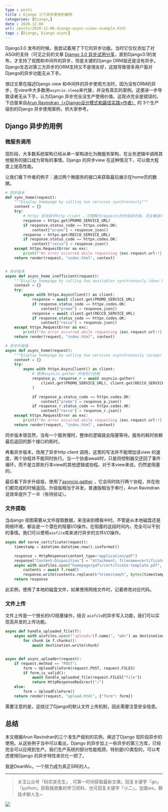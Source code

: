```yaml
---
type : posts
title : Django 三个异步使用的案例
categories: [Django,] 
date : 2020-12-08
url: /posts/2020-12-08-django-async-views-example.html 
tags : [Django, Django async]
---
```


Django3.0 发布的时候，我尝试着用了下它的异步功能。当时它仅仅添加了对ASGI的支持（可见之前的文章 [Django 3.0 异步试用分享](https://pylixm.top/posts/2019-12-12-django-3.0.html)，直到Django3.1的发布，才支持了视图和中间件的异步，但是关键的Django ORM层还是没有异步。Django生态对第三方异步的ORM支持又不是很友好，这就导致很多用户面对Django的异步功能无从下手。

很过文章在描述Django view 和中间件的异步使用方法时，因为没有ORM的异步，在view中大多数用`asyncio.sleep`来代替，并没有真实的案例。这便进一步导致读者无从下手，认为Django 异步完全没生产使用价值。这观点完全是错误的，下边是来自[Arun Ravindran（<Django设计模式和最佳实践>作者）](https://arunrocks.com/django-async-views-examples/) 的 3个生产级别的Django 异步使用案例，供大家参考。


## Django 异步的用例

### 微服务调用

现阶段，大多数系统架构已经从单一架构进化为微服务架构，在业务逻辑中调用其他服务的接口成为常有的事情。Django 的异步view 在这种情况下，可以很大程度上提高性能。

让我们看下作者的例子：通过两个微服务的接口来获取最后展示在home页的数据。

```python
# 同步版本
def sync_home(request):
    """Display homepage by calling two services synchronously"""
    context = {}
    try:
        # httpx 支持异步http client ，可理解为requests的升级异步版，完全兼容requests 的api。
        response = httpx.get(PROMO_SERVICE_URL)
        if response.status_code == httpx.codes.OK:
            context["promo"] = response.json()
        response = httpx.get(RECCO_SERVICE_URL)
        if response.status_code == httpx.codes.OK:
            context["recco"] = response.json()
    except httpx.RequestError as exc:
        print(f"An error occurred while requesting {exc.request.url!r}.")
    return render(request, "index.html", context)


# 异步版本
async def async_home_inefficient(request):
    """Display homepage by calling two awaitables synchronously (does NOT run concurrently)"""
    context = {}
    try:
        async with httpx.AsyncClient() as client:
            response = await client.get(PROMO_SERVICE_URL)
            if response.status_code == httpx.codes.OK:
                context["promo"] = response.json()
            response = await client.get(RECCO_SERVICE_URL)
            if response.status_code == httpx.codes.OK:
                context["recco"] = response.json()
    except httpx.RequestError as exc:
        print(f"An error occurred while requesting {exc.request.url!r}.")
    return render(request, "index.html", context)

# 异步升级版
async def async_home(request):
    """Display homepage by calling two services asynchronously (proper concurrency)"""
    context = {}
    try:
        async with httpx.AsyncClient() as client:
            # 使用asyncio.gather 并发执行协程
            response_p, response_r = await asyncio.gather(
                client.get(PROMO_SERVICE_URL), client.get(RECCO_SERVICE_URL)
            )

            if response_p.status_code == httpx.codes.OK:
                context["promo"] = response_p.json()
            if response_r.status_code == httpx.codes.OK:
                context["recco"] = response_r.json()
    except httpx.RequestError as exc:
        print(f"An error occurred while requesting {exc.request.url!r}.")
    return render(request, "index.html", context)

```

同步版本很显然，当有一个服务慢时，整体的逻辑就会阻塞等待。服务的耗时依赖最后返回的那个接口的耗时。

再看异步版本，改用了异步http client 调用，这里的写法并不能增加该view 的速度，两个协程并不能同时执行。当一个协查await时，只是将控制器交还回了事件循环，而不是立即执行本view的其他逻辑或协程。对于本view来说，仍然是阻塞的。

最后看下异步升级版，使用了[asyncio.gather](https://docs.python.org/zh-cn/3/library/asyncio-task.html?highlight=gather#running-tasks-concurrently) ，它会同时执行两个协程，并在他们都完成的时候返回。升级版相当于并发，普通版相当于串行，Arun Ravindran说效率提升了一半（有待验证）。

### 文件提取

当django 视图需要从文件提取数据，来渲染到模板中时。不管是从本地磁盘还是网络环境，都会是一个潜在的阻塞I/O操作。在阻塞的这段时间内，完全可以干别的事情。我们可以使用`aiofile`库来进行异步的文件I/O操作。

```python
async def serve_certificate(request):
    timestamp = datetime.datetime.now().isoformat()

    response = HttpResponse(content_type="application/pdf")
    response["Content-Disposition"] = "attachment; filename=certificate.pdf"
    async with aiofiles.open("homepage/pdfs/certificate-template.pdf", mode="rb") as f:
        contents = await f.read()
        response.write(contents.replace(b"%timestamp%", bytes(timestamp, "utf-8")))
    return response
```

此实例，使用了本地的磁盘文件，如果使用网络文件时，记着修改对应代码。

### 文件上传

文件上传是一个很长的I/O阻塞操作，结合 `aiofile`的异步写入功能，我们可以实现高并发的上传功能。 

```python
async def handle_uploaded_file(f):
    async with aiofiles.open(f"uploads/{f.name}", "wb+") as destination:
        for chunk in f.chunks():
            await destination.write(chunk)


async def async_uploader(request):
    if request.method == "POST":
        form = UploadFileForm(request.POST, request.FILES)
        if form.is_valid():
            await handle_uploaded_file(request.FILES["file"])
            return HttpResponseRedirect("/")
    else:
        form = UploadFileForm()
    return render(request, "upload.html", {"form": form})
```

需要注意的是，这绕过了Django的默认文件上传机制，因此需要注意安全隐患。

## 总结

本文根据Arun Ravindran的三个准生产级别的实例，阐述了Django 现阶段异步的使用。从这些例子当中可以看出，Django 的异步加上一些异步的第三方库，已经完全可以应用到生产。我们生产系统的部分性能瓶颈，特别是I/O类型的，可以考虑使用Django 的异步特性来优化一把了。

我是DeanWu，一个努力成为真正SRE的人。

---

>关注公众号「码农吴先生」, 可第一时间获取最新文章。回复关键字「go」「python」获取我收集的学习资料，也可回复关键字「小二」，加我wx，聊技术聊人生~ 

![](https://p3-juejin.byteimg.com/tos-cn-i-k3u1fbpfcp/f55c515758eb4effbe9555573df93bd7~tplv-k3u1fbpfcp-zoom-1.image)
